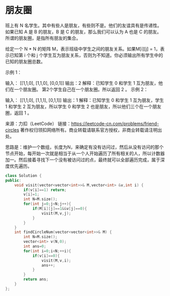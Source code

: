 # 朋友圈

班上有 N 名学生。其中有些人是朋友，有些则不是。他们的友谊具有是传递性。如果已知 A 是 B 的朋友，B 是 C 的朋友，那么我们可以认为 A 也是 C 的朋友。所谓的朋友圈，是指所有朋友的集合。

给定一个 N * N 的矩阵 M，表示班级中学生之间的朋友关系。如果M[i][j] = 1，表示已知第 i 个和 j 个学生互为朋友关系，否则为不知道。你必须输出所有学生中的已知的朋友圈总数。

 

示例 1：

输入：
[[1,1,0],
 [1,1,0],
 [0,0,1]]
输出：2 
解释：已知学生 0 和学生 1 互为朋友，他们在一个朋友圈。
第2个学生自己在一个朋友圈。所以返回 2 。
示例 2：

输入：
[[1,1,0],
 [1,1,1],
 [0,1,1]]
输出：1
解释：已知学生 0 和学生 1 互为朋友，学生 1 和学生 2 互为朋友，所以学生 0 和学生 2 也是朋友，所以他们三个在一个朋友圈，返回 1 。

来源：力扣（LeetCode）
链接：https://leetcode-cn.com/problems/friend-circles
著作权归领扣网络所有。商业转载请联系官方授权，非商业转载请注明出处。

思路是：维护一个数组，长度为N，来确定有没有访问过，然后从没有访问的那个节点开始，每开始一次就是相当于从一个人开始遍历了所有相关的人，所以计数器加一。然后接着寻找下一个没有被访问过的点，最终就可以全部遍历完成，属于深度优先遍历。

```c++
class Solution {
public:
    void visit(vector<vector<int>>& M,vector<int> &v,int i) {
        if(v[i]==1) return;
        v[i]=1;
        int N=M.size();
        for(int j=0;j<N;j++){
            if(M[i][j]==1&&v[j]==0){
                visit(M,v,j);
            }
        }
    }
    int findCircleNum(vector<vector<int>>& M) {
        int N=M.size();
        vector<int> v(N,0);
        int ans=0;
        for(int i=0;i<N;++i){
            if(v[i]==0){
                visit(M,v,i);
                ans++;
            }
        }
        return ans;
    }
};
```

